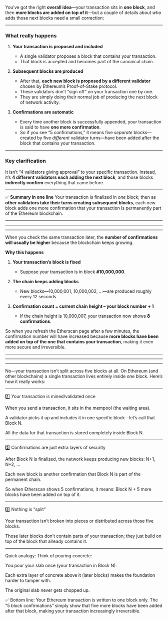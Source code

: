You’ve got the right **overall idea**—your transaction sits in **one block**, and then **more blocks are added on top of it**—but a couple of details about *who* adds those next blocks need a small correction:

---

### What really happens

1. **Your transaction is proposed and included**

   * A single validator proposes a block that contains your transaction.
   * That block is accepted and becomes part of the canonical chain.

2. **Subsequent blocks are produced**

   * After that, **each new block is proposed by a different validator** chosen by Ethereum’s Proof-of-Stake protocol.
   * These validators don’t “sign off” on your transaction one by one.
   * They are simply doing their normal job of producing the next block of network activity.

3. **Confirmations are automatic**

   * Every time another block is successfully appended, your transaction is said to have **one more confirmation**.
   * So if you see “5 confirmations,” it means five *separate* blocks—created by five *different* validator turns—have been added after the block that contains your transaction.

---

### Key clarification

It isn’t “4 validators giving approval” to your specific transaction.
Instead, it’s **4 different validators each adding the next block**, and those blocks **indirectly confirm** everything that came before.

---

✅ **Summary in one line**
Your transaction is finalized in *one* block; then as **other validators take their turns creating subsequent blocks**, each new block adds one more confirmation that your transaction is permanently part of the Ethereum blockchain.


---
---
---

When you check the same transaction later, the **number of confirmations will usually be higher** because the blockchain keeps growing.

**Why this happens**

1. **Your transaction’s block is fixed**

   * Suppose your transaction is in block **#10,000,000**.

2. **The chain keeps adding blocks**

   * New blocks—10,000,001, 10,000,002, …—are produced roughly every 12 seconds.

3. **Confirmation count = current chain height – your block number + 1**

   * If the chain height is 10,000,007, your transaction now shows **8 confirmations**.

So when you refresh the Etherscan page after a few minutes, the confirmation number will have increased because **more blocks have been added on top of the one that contains your transaction**, making it even more secure and irreversible.

---
---
---

No—your transaction isn’t split across five blocks at all.
On Ethereum (and other blockchains) a single transaction lives entirely inside one block.
Here’s how it really works:


---

1️⃣ Your transaction is mined/validated once

When you send a transaction, it sits in the mempool (the waiting area).

A validator picks it up and includes it in one specific block—let’s call that Block N.

All the data for that transaction is stored completely inside Block N.



---

2️⃣ Confirmations are just extra layers of security

After Block N is finalized, the network keeps producing new blocks: N+1, N+2, …

Each new block is another confirmation that Block N is part of the permanent chain.

So when Etherscan shows 5 confirmations, it means: Block N + 5 more blocks have been added on top of it.



---

3️⃣ Nothing is “split”

Your transaction isn’t broken into pieces or distributed across those five blocks.

Those later blocks don’t contain parts of your transaction; they just build on top of the block that already contains it.



---

Quick analogy:
Think of pouring concrete:

You pour your slab once (your transaction in Block N).

Each extra layer of concrete above it (later blocks) makes the foundation harder to tamper with.

The original slab never gets chopped up.


✅ Bottom line:
Your Ethereum transaction is written to one block only.
The “5 block confirmations” simply show that five more blocks have been added after that block, making your transaction increasingly irreversible.

